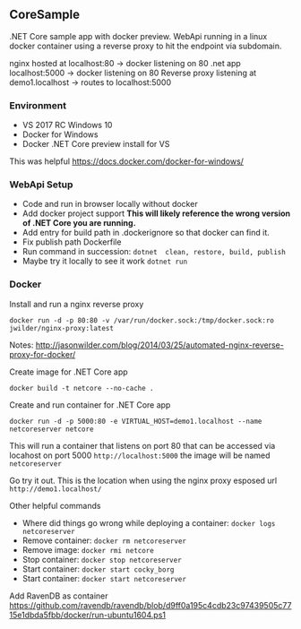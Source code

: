 ## CoreSample
.NET Core sample app with docker preview. WebApi running in a linux docker container using a reverse proxy to hit the endpoint via subdomain.

nginx hosted at localhost:80 -> docker listening on 80
.net app localhost:5000 -> docker listening on 80
Reverse proxy listening at demo1.localhost -> routes to localhost:5000

### Environment
- VS 2017 RC Windows 10
- Docker for Windows
- Docker .NET Core preview install for VS

This was helpful https://docs.docker.com/docker-for-windows/

### WebApi Setup
- Code and run in browser locally without docker
- Add docker project support **This will likely reference the wrong version of .NET Core you are running.**
- Add entry for build path in .dockerignore so that docker can find it.
- Fix publish path Dockerfile
- Run command in succession: `dotnet  clean, restore, build, publish`
- Maybe try it locally to see it work `dotnet run`

### Docker
Install and run a nginx reverse proxy
```
docker run -d -p 80:80 -v /var/run/docker.sock:/tmp/docker.sock:ro jwilder/nginx-proxy:latest
```
Notes: http://jasonwilder.com/blog/2014/03/25/automated-nginx-reverse-proxy-for-docker/

Create image for .NET Core app
```
docker build -t netcore --no-cache .
```
Create and run container for .NET Core app
```
docker run -d -p 5000:80 -e VIRTUAL_HOST=demo1.localhost --name netcoreserver netcore
```
This will run a container that listens on port 80 that can be accessed via locahost on port 5000 `http://localhost:5000` the image will be named `netcoreserver`

Go try it out. This is the location when using the nginx proxy esposed url `http://demo1.localhost/`

Other helpful commands
- Where did things go wrong while deploying a container: `docker logs netcoreserver`
- Remove container: `docker rm netcoreserver`
- Remove image: `docker rmi netcore`
- Stop container: `docker stop netcoreserver`
- Start container: `docker start cocky_borg`
- Start container: `docker start netcoreserver`

Add RavenDB as container
https://github.com/ravendb/ravendb/blob/d9ff0a195c4cdb23c97439505c7715e1dbda5fbb/docker/run-ubuntu1604.ps1


